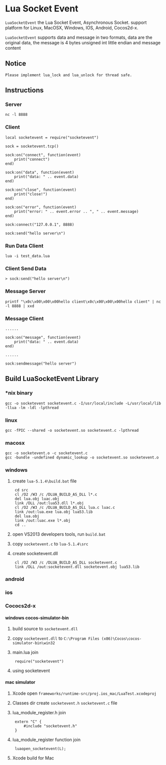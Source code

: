 # Lua Socket Event

`LuaSocketEvent` the Lua Socket Event, Asynchronous Socket. support platform for Linux, MacOSX, Windows, IOS, Android, Cocos2d-x.

`LuaSocketEvent` supports data and message in two formats, data are the original data, the message is 4 bytes unsigned int little endian and message content

## Notice

	Please implement lua_lock and lua_unlock for thread safe.

## Instructions

### Server

	nc -l 8888

### Client

	local socketevent = require("socketevent")

	sock = socketevent.tcp()

	sock:on("connect", function(event)
		print("connect")
	end)

	sock:on("data", function(event)
		print("data: " .. event.data)
	end)

	sock:on("close", function(event)
		print("close!")
	end)

	sock:on("error", function(event)
		print("error: " .. event.error .. ", " .. event.message)
	end)

	sock:connect("127.0.0.1", 8888)

	sock:send("hello server\n")

### Run Data Client

	lua -i test_data.lua

### Client Send Data

	> sock:send("hello server\n")

### Message Server

	printf "\x0c\x00\x00\x00hello client\x0c\x00\x00\x00hello client" | nc -l 8888 | xxd

### Message Client

	......

	sock:on("message", function(event)
		print("data: " .. event.data)
	end)

	......

	sock:sendmessage("hello server")

## Build LuaSocketEvent Library

### *nix binary

	gcc -o socketevent socketevent.c -I/usr/local/include -L/usr/local/lib -llua -lm -ldl -lpthread

### linux

	gcc -fPIC --shared -o socketevent.so socketevent.c -lpthread

### macosx

	gcc -o socketevent.o -c socketevent.c
	gcc -bundle -undefined dynamic_lookup -o socketevent.so socketevent.o

### windows

1. create `lua-5.1.4\build.bat` file

		cd src
		cl /O2 /W3 /c /DLUA_BUILD_AS_DLL l*.c
		del lua.obj luac.obj
		link /DLL /out:lua53.dll l*.obj
		cl /O2 /W3 /c /DLUA_BUILD_AS_DLL lua.c luac.c
		link /out:lua.exe lua.obj lua53.lib
		del lua.obj
		link /out:luac.exe l*.obj
		cd ..

2. open VS2013 developers tools, run `build.bat`

3. copy `socketevent.c` to `lua-5.1.4\src`

4. create socketevent.dll

		cl /O2 /W3 /c /DLUA_BUILD_AS_DLL socketevent.c
		link /DLL /out:socketevent.dll socketevent.obj lua53.lib

### android

### ios

### Cococs2d-x

#### windows cocos-simulator-bin

1. build source to `socketevent.dll`

2. copy `socketevent.dll` to `C:\Program Files (x86)\Cocos\cocos-simulator-bin\win32`

3. main.lua join

		require("socketevent")

4. using socketevent

#### mac simulator

1. Xcode open `frameworks/runtime-src/proj.ios_mac/LuaTest.xcodeproj`

2. Classes dir create `socketevent.h` `socketevent.c` file

3. lua_module_register.h join

		extern "C" {
			#include "socketevent.h"
		}

4. lua_module_register function join

		luaopen_socketevent(L);

5. Xcode build for Mac 
